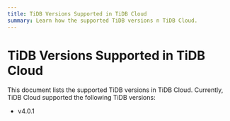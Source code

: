 ```yaml
---
title: TiDB Versions Supported in TiDB Cloud
summary: Learn how the supported TiDB versions n TiDB Cloud.
---
```


# TiDB Versions Supported in TiDB Cloud

This document lists the supported TiDB versions in TiDB Cloud. Currently, TiDB Cloud supported the following TiDB versions:

- v4.0.1